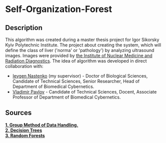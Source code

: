 # Self-Organization-Forest

## Description ##
This algorithm was created during a master thesis project for Igor Sikorsky Kyiv Polytechnic Institute. The project about creating the system, which will define the class of liver ('norma' or 'pathology') by analyzing ultrasound images. Images were provided by <a href = "http://diagra.org/">the Institute of Nuclear Medicine and Radiation Diagnostics</a>.
The idea of algorithm was developed in direct collaboration with: 
* <a href = http://bmc.fbmi.kpi.ua/employees/nastenko-evgeniy-arnoldovich>Ievgen Nastenko</a> (my supervisor) - Doctor of Biological Sciences, Candidate of Technical Sciences, Senior Researcher, Head of Department of Biomedical Cybernetics.
* <a href = http://bmc.fbmi.kpi.ua/employees/pavlov-vladimir-anatolievich> Vladimir Pavlov</a> - Candidate of Technical Sciences, Docent, Associate Professor of Department of Biomedical Cybernetics.

## Sources ##

<a href = "http://www.gmdh.net/">**1. Group Method of Data Handling.**</a><br />
<a href = "https://www.youtube.com/watch?v=7VeUPuFGJHk">**2. Decision Trees**</a><br />
<a href = "https://www.youtube.com/watch?v=J4Wdy0Wc_xQ">**3. Random Forests**</a><br />
